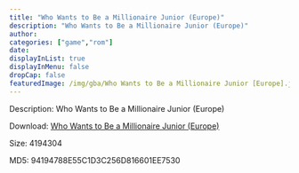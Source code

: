 ```yaml
---
title: "Who Wants to Be a Millionaire Junior (Europe)"
description: "Who Wants to Be a Millionaire Junior (Europe)"
author: 
categories: ["game","rom"]
date: 
displayInList: true
displayInMenu: false
dropCap: false
featuredImage: /img/gba/Who Wants to Be a Millionaire Junior [Europe].jpg
---
```


Description: Who Wants to Be a Millionaire Junior (Europe)

Download: <a style="text-decoration:underline;" href="https://mega.nz/#!2PQQHapB!GjD43UDRCYbFwoYIM6m-oDfFuTxpUB-mYZCfTO9GKZs" target = "_blank" rel = "nofollow" > Who Wants to Be a Millionaire Junior (Europe)</a>

Size: 4194304

MD5: 94194788E55C1D3C256D816601EE7530

